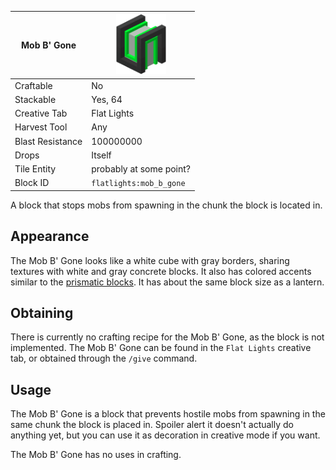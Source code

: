 | Mob B' Gone      | <img src="images/gifs/mob_b_gone.gif" width="80" alt=""/> |
|------------------|-----------------------------------------------------------|
| Craftable        | No                                                        |
| Stackable        | Yes, 64                                                   |
| Creative Tab     | Flat Lights                                               |
| Harvest Tool     | Any                                                       |
| Blast Resistance | 100000000                                                 |
| Drops            | Itself                                                    |
| Tile Entity      | probably at some point?                                   |
| Block ID         | `flatlights:mob_b_gone`                                   |

A block that stops mobs from spawning in the chunk the block is located in.

## Appearance
The Mob B' Gone looks like a white cube with gray borders, sharing textures with white and gray concrete blocks. It also has colored accents similar to the [prismatic blocks](Prismatic-Block). It has about the same block size as a lantern.

## Obtaining
There is currently no crafting recipe for the Mob B' Gone, as the block is not implemented. The Mob B' Gone can be found in the `Flat Lights` creative tab, or obtained through the `/give` command.

## Usage
The Mob B' Gone is a block that prevents hostile mobs from spawning in the same chunk the block is placed in. Spoiler alert it doesn't actually do anything yet, but you can use it as decoration in creative mode if you want.

The Mob B' Gone has no uses in crafting.

